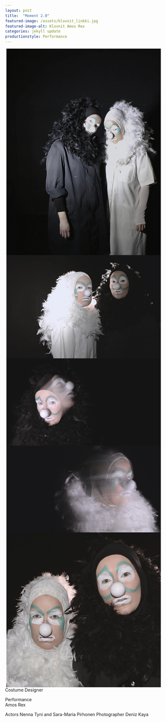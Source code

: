 ```yaml
---
layout: post
title:  "Moment 2.0"
featured-image: /assets/klovnit_linkki.jpg
featured-image-alt: Klovnit Amos Rex
categories: jekyll update
productionstyle: Performance
---
```


<img style="float: right;" src="/assets/projects/klovnit3.jpg" width="500"/>
<img style="float: right;" src="/assets/projects/klovnit1.jpg" width="500"/>
<img style="float: right;" src="/assets/projects/klovnit2.jpg" width="500"/>
<img style="float: right;" src="/assets/projects/klovnit5.jpg" width="500"/>

Costume Designer

  Performance  
  Amos Rex  

 Actors Nenna Tyni and Sara-Maria Pirhonen 
 Photographer Deniz Kaya
